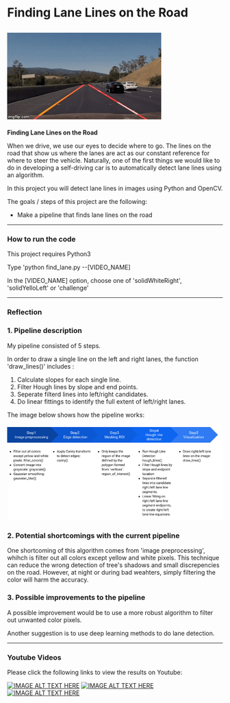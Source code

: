 # **Finding Lane Lines on the Road** 
[//]: # (Image References)

[image1]: ./examples/Pipeline.png "Pipeline"
[image_challenge]: ./examples/CarND-LaneLines-P1-challenge.gif "challenge"

![alt text][image_challenge]
---

**Finding Lane Lines on the Road**

When we drive, we use our eyes to decide where to go.  The lines on the road that show us where the lanes are act as our constant reference for where to steer the vehicle.  Naturally, one of the first things we would like to do in developing a self-driving car is to automatically detect lane lines using an algorithm.

In this project you will detect lane lines in images using Python and OpenCV.

The goals / steps of this project are the following:
* Make a pipeline that finds lane lines on the road

---

### How to run the code

This project requires Python3

Type 'python find_lane.py --[VIDEO_NAME]

In the [VIDEO_NAME] option, choose one of 'solidWhiteRight', 'solidYelloLeft' or 'challenge' 

---

### Reflection

### 1. Pipeline description 
My pipeline consisted of 5 steps.

In order to draw a single line on the left and right lanes, the function 'draw_lines()' includes :
1. Calculate slopes for each single line.
2. Filter Hough lines by slope and end points.
3. Seperate filterd lines into left/right candidates.
4. Do linear fittings to identify the full extent of left/right lanes.

The image below shows how the pipeline works: 

![alt text][image1]


### 2. Potential shortcomings with the current pipeline

One shortcoming of this algorithm comes from 'image preprocessing', whihch is filter out all colors except yellow and white pixels. This technique can reduce the wrong detection of tree's shadows and small discrepencies on the road. However, at night or during bad weahters, simply filtering the color will harm the accuracy.


### 3. Possible improvements to the pipeline

A possible improvement would be to use a more robust algorithm to filter out unwanted color pixels.

Another suggestion is to use deep learning methods to do lane detection.

---
### Youtube Videos
Please click the following links to view the results on Youtube:

[![IMAGE ALT TEXT HERE](https://img.youtube.com/vi/VLQvyDKHezw/0.jpg)](https://www.youtube.com/watch?v=VLQvyDKHezw) 
[![IMAGE ALT TEXT HERE](https://img.youtube.com/vi/lZS761WeNTA/0.jpg)](https://www.youtube.com/watch?v=lZS761WeNTA)
[![IMAGE ALT TEXT HERE](https://img.youtube.com/vi/T7F7wQDoybc/0.jpg)](https://www.youtube.com/watch?v=T7F7wQDoybc)